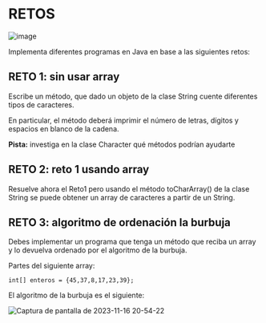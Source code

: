 # RETOS
![image](https://github.com/profeMelola/Programacion-03-2023-24/assets/91023374/31792ba2-4e63-49d6-b91b-0e00f7dd09a6)


Implementa diferentes programas en Java en base a las siguientes retos:

## RETO 1: sin usar array

Escribe un método, que dado un objeto de la clase String cuente diferentes tipos de caracteres. 

En particular, el método deberá imprimir el número de letras, dígitos y espacios en blanco de la cadena.

**Pista:** investiga en la clase Character qué métodos podrían ayudarte

## RETO 2: reto 1 usando array

Resuelve ahora el Reto1 pero usando el método toCharArray() de la clase String se puede obtener un array de caracteres a partir de un String.

## RETO 3: algoritmo de ordenación la burbuja

Debes implementar un programa que tenga un método que reciba un array y lo devuelva ordenado por el algoritmo de la burbuja.

Partes del siguiente array:

```
int[] enteros = {45,37,8,17,23,39};
```

El algoritmo de la burbuja es el siguiente:


![Captura de pantalla de 2023-11-16 20-54-22](https://github.com/profeMelola/Programacion-04-2023-24/assets/91023374/4752e5f5-8834-446c-ad09-5bcca3400e10)


